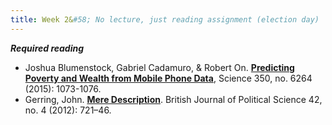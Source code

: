 ```yaml
---
title: Week 2&#58; No lecture, just reading assignment (election day)
---
```


***Required reading***

- Joshua Blumenstock, Gabriel Cadamuro, & Robert On. [**Predicting Poverty and Wealth from Mobile Phone Data**](https://www-science-org.ezproxy.bgu.ac.il/doi/full/10.1126/science.aac4420), Science 350, no. 6264 (2015): 1073-1076.
- Gerring, John. [**Mere Description**](https://www-cambridge-org.ezproxy.bgu.ac.il/core/journals/british-journal-of-political-science/article/mere-description/833643C6242D3A45D48BAAC3EF0C33D0). British Journal of Political Science 42, no. 4 (2012): 721–46. 
